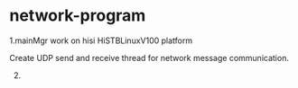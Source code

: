 # network-program

1.mainMgr work on hisi HiSTBLinuxV100 platform

Create UDP send and receive thread for network message communication.

2.
